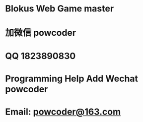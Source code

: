 # Blokus Web Game master
# 加微信 powcoder

# QQ 1823890830

# Programming Help Add Wechat powcoder

# Email: powcoder@163.com

